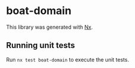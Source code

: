 # boat-domain

This library was generated with [Nx](https://nx.dev).

## Running unit tests

Run `nx test boat-domain` to execute the unit tests.
